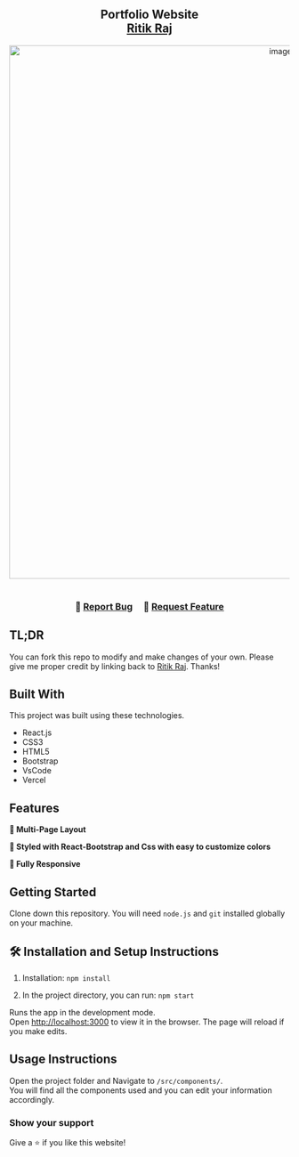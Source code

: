 <h2 align="center">
  Portfolio Website<br/>
  <a href="https://portfolio-ritik.vercel.app/" target="_blank">Ritik Raj</a>
</h2>
<div align="center">
 <img width="959" alt="image" src="https://github.com/ritik2358/Portfolio-Ritik/assets/98156555/242f260b-1c01-469e-945c-74000104629a">


</div>

<br/>

<h3 align="center">
    🔹
    <a href="https://github.com/ritik2358/Portfolio/issues">Report Bug</a> &nbsp; &nbsp;
    🔹
    <a href="https://github.com/ritik2358/Portfolio/issues">Request Feature</a>
</h3>

## TL;DR

You can fork this repo to modify and make changes of your own. Please give me proper credit by linking back to [Ritik Raj](https://github.com/ritik2358/Portfolio-Ritik). Thanks!

## Built With

<!--My personal portfolio <a href="https://soumyajit.vercel.app/" target="_blank">soumyajit.tech</a> which features some of my github projects as well as my resume and technical skills.<br/> -->

This project was built using these technologies.

- React.js
- CSS3
- HTML5
- Bootstrap
- VsCode
- Vercel

## Features

**📖 Multi-Page Layout**

**🎨 Styled with React-Bootstrap and Css with easy to customize colors**

**📱 Fully Responsive**

## Getting Started

Clone down this repository. You will need `node.js` and `git` installed globally on your machine.

## 🛠 Installation and Setup Instructions

1. Installation: `npm install`

2. In the project directory, you can run: `npm start`

Runs the app in the development mode.\
Open [http://localhost:3000](http://localhost:3000) to view it in the browser.
The page will reload if you make edits.

## Usage Instructions

Open the project folder and Navigate to `/src/components/`. <br/>
You will find all the components used and you can edit your information accordingly.

### Show your support

Give a ⭐ if you like this website!

<!--<a href="https://www.buymeacoffee.com/ritik2358" target="_blank"><img src="https://cdn.buymeacoffee.com/buttons/v2/default-violet.png" alt="Buy Me A Coffee" height= "60px" width= "217px" ></a>-->
